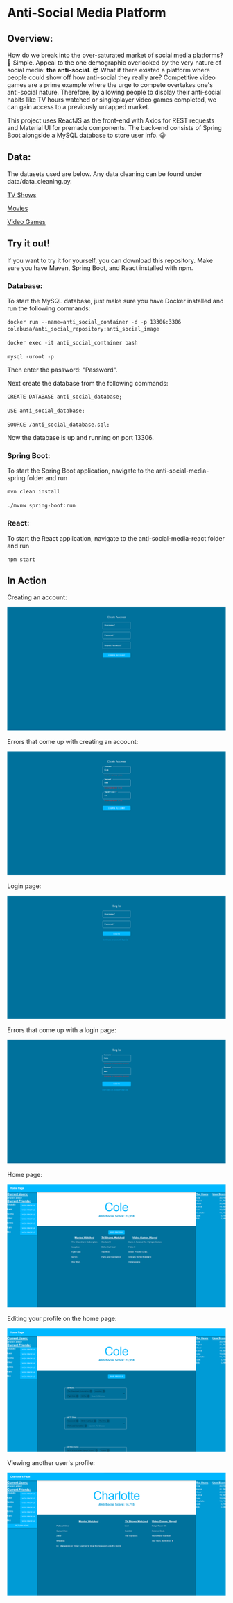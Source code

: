 # Anti-Social Media Platform

## Overview:

How do we break into the over-saturated market of social media platforms? :thinking: Simple. Appeal to the one demographic overlooked by the very nature of social media: **the anti-social**. :sunglasses: What if there existed a platform where people could show off how anti-social they really are? Competitive video games are a prime example where the urge to compete overtakes one's anti-social nature. Therefore, by allowing people to display their anti-social habits like TV hours watched or singleplayer video games completed, we can gain access to a previously untapped market.

This project uses ReactJS as the front-end with Axios for REST requests and Material UI for premade components. The back-end consists of Spring Boot alongside a MySQL database to store user info. :grinning:

## Data:

The datasets used are below. Any data cleaning can be found under data/data_cleaning.py.

[TV Shows](https://www.kaggle.com/datasets/jackjaehwankim/top-100-tv-shows)

[Movies](https://gist.github.com/stungeye/a3af50385215b758637e73eaacac93a3)

[Video Games](https://corgis-edu.github.io/corgis/csv/video_games/)

## Try it out!

If you want to try it for yourself, you can download this repository. Make sure you have Maven, Spring Boot, and React installed with npm.

### Database:

To start the MySQL database, just make sure you have Docker installed and run the following commands:

    docker run --name=anti_social_container -d -p 13306:3306 colebusa/anti_social_repository:anti_social_image

    docker exec -it anti_social_container bash

    mysql -uroot -p

Then enter the password: "Password".

Next create the database from the following commands:

    CREATE DATABASE anti_social_database;

    USE anti_social_database;

    SOURCE /anti_social_database.sql;

Now the database is up and running on port 13306.

### Spring Boot:

To start the Spring Boot application, navigate to the anti-social-media-spring folder and run

    mvn clean install
    
    ./mvnw spring-boot:run

### React:

To start the React application, navigate to the anti-social-media-react folder and run

    npm start

## In Action

Creating an account:

![plot](./data/images/CreateAccount.png)

Errors that come up with creating an account:

![plot](./data/images/CreateAccountError.png)

Login page:

![plot](./data/images/Login.png)

Errors that come up with a login page:

![plot](./data/images/LoginError.png)

Home page:

![plot](./data/images/Home.png)

Editing your profile on the home page:

![plot](./data/images/HomeEditProfile.png)

Viewing another user's profile:

![plot](./data/images/Profile.png)